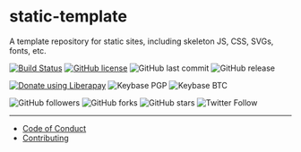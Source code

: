 # static-template
A template repository for static sites, including skeleton JS, CSS, SVGs, fonts, etc.

[![Build Status](https://travis-ci.com/shgysk8zer0/static-template.svg?branch=master)](https://travis-ci.com/shgysk8zer0/static-template)
[![GitHub license](https://img.shields.io/github/license/shgysk8zer0/static-template.svg)](https://github.com/shgysk8zer0/static-template/blob/master/LICENSE)
![GitHub last commit](https://img.shields.io/github/last-commit/shgysk8zer0/static-template.svg)
![GitHub release](https://img.shields.io/github/release/shgysk8zer0/static-template.svg)

[![Donate using Liberapay](https://img.shields.io/liberapay/receives/shgysk8zer0.svg?logo=liberapay)](https://liberapay.com/shgysk8zer0/donate "Donate using Liberapay")
![Keybase PGP](https://img.shields.io/keybase/pgp/shgysk8zer0.svg)
![Keybase BTC](https://img.shields.io/keybase/btc/shgysk8zer0.svg)

![GitHub followers](https://img.shields.io/github/followers/shgysk8zer0.svg?style=social)
![GitHub forks](https://img.shields.io/github/forks/shgysk8zer0/static-template.svg?style=social)
![GitHub stars](https://img.shields.io/github/stars/shgysk8zer0/static-template.svg?style=social)
![Twitter Follow](https://img.shields.io/twitter/follow/shgysk8zer0.svg?style=social)
- - - 

  - [Code of Conduct](./.github/CODE_OF_CONDUCT.md)
  - [Contributing](./.github/CONTRIBUTING.md)
  <!-- - [Security Policy](./.github/SECURITY.md) -->
